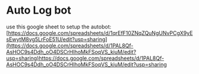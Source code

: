 # Auto Log bot
use this google sheet to setup the autobot: [https://docs.google.com/spreadsheets/d/1qrEfF10ZNqZQuNgUNvPCgX9yEsEwytM8vg5LrFoE51U/edit?usp=sharing](https://docs.google.com/spreadsheets/d/1PAL8Qf-AsHOC9s4Ddh_oO4DSCrHIhoMkFSoqVS_kiuM/edit?usp=sharing)https://docs.google.com/spreadsheets/d/1PAL8Qf-AsHOC9s4Ddh_oO4DSCrHIhoMkFSoqVS_kiuM/edit?usp=sharing
